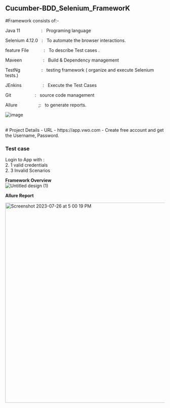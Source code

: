 ## Cucumber-BDD_Selenium_FrameworK

#Framework consists of:-

Java 11  &nbsp;&nbsp;&nbsp;&nbsp;&nbsp;&nbsp;&nbsp;&nbsp;&nbsp;&nbsp;&nbsp;&nbsp;&nbsp;&nbsp;&nbsp;&nbsp;:    &nbsp;&nbsp;Programing language <br />

Selenium 4.12.0  &nbsp;&nbsp;:    &nbsp;&nbsp;To automate the browser interactions.<br />

feature File&nbsp;&nbsp;&nbsp;&nbsp;&nbsp;&nbsp;&nbsp;&nbsp;&nbsp;&nbsp;&nbsp;&nbsp;:    &nbsp;&nbsp;To describe Test cases .<br />

Maveen &nbsp;&nbsp;&nbsp;&nbsp;&nbsp;&nbsp;&nbsp;&nbsp;&nbsp;&nbsp;&nbsp;&nbsp;&nbsp;&nbsp;&nbsp;&nbsp;:    &nbsp;&nbsp;Build & Dependency management<br />

TestNg  &nbsp;&nbsp;&nbsp;&nbsp;&nbsp;&nbsp;&nbsp;&nbsp;&nbsp;&nbsp;&nbsp;&nbsp;&nbsp;&nbsp;&nbsp;&nbsp;:    &nbsp;&nbsp;testing framework ( organize and execute Selenium tests.)<br />

JEnkins  &nbsp;&nbsp;&nbsp;&nbsp;&nbsp;&nbsp;&nbsp;&nbsp;&nbsp;&nbsp;&nbsp;&nbsp;&nbsp;&nbsp;&nbsp;&nbsp;:    &nbsp;&nbsp;Execute the Test Cases<br />

Git      &nbsp;&nbsp;&nbsp;&nbsp;&nbsp;&nbsp;&nbsp;&nbsp;&nbsp;&nbsp;&nbsp;&nbsp;&nbsp;&nbsp;&nbsp;&nbsp;&nbsp;&nbsp;:    &nbsp;&nbsp;source code management<br />

Allure   &nbsp;&nbsp;&nbsp;&nbsp;&nbsp;&nbsp;&nbsp;&nbsp;&nbsp;&nbsp;&nbsp;&nbsp;&nbsp;&nbsp;&nbsp;&nbsp;;:    &nbsp;&nbsp;to generate reports.<br />

![image](https://github.com/Nikhil-Pophale/Cuccumber-BDD_SeleniumFramework_VWOlogin/assets/141396302/9a4e00ec-46c8-4959-b6e4-23cd5c76fce2)

<br />
# Project Details
- URL - https://app.vwo.com
- Create free account and get the Username, Password.

### Test case

Login to App with :<br />
2. 1 valid credentials<br />
2. 3 Invalid Scenarios

**Framework Overview**<br />
![Untitled design (1)](https://github.com/Nikhil-Pophale/Cuccumber-BDD_SeleniumFramework_VWOlogin/assets/141396302/e287db25-fb25-4363-8742-9c00fe5c4365)


**Allure Report**<br />

<img width="629" alt="Screenshot 2023-07-26 at 5 00 19 PM" src="https://github.com/PramodDutta/CucumberBDDSeleniumTestNG/assets/1409610/3d2a1c28-5fdf-48f7-a07d-35cb85e3997e">

